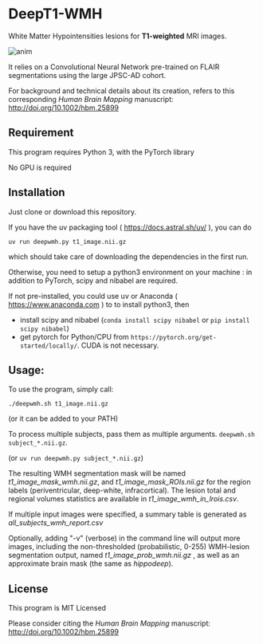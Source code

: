 # DeepT1-WMH
White Matter Hypointensities lesions for **T1-weighted** MRI images.


![anim](https://user-images.githubusercontent.com/590921/132649902-59f1007c-a24e-412e-8103-78187ac56c41.gif)

It relies on a Convolutional Neural Network pre-trained on FLAIR segmentations using the large JPSC-AD cohort.

For background and technical details about its creation, refers to this corresponding _Human Brain Mapping_ manuscript: http://doi.org/10.1002/hbm.25899

## Requirement

This program requires Python 3, with the PyTorch library

No GPU is required

## Installation

Just clone or download this repository.

If you have the uv packaging tool ( https://docs.astral.sh/uv/ ), you can do 

`uv run deepwmh.py t1_image.nii.gz`

which should take care of downloading the dependencies in the first run. 

Otherwise, you need to setup a python3 environment on your machine : in addition to PyTorch, scipy and nibabel are required.

If not pre-installed, you could use uv or Anaconda ( https://www.anaconda.com ) to to install python3, then
* install scipy and nibabel (`conda install scipy nibabel` or `pip install scipy nibabel`)
* get pytorch for Python/CPU from `https://pytorch.org/get-started/locally/`. CUDA is not necessary.


## Usage:
To use the program, simply call:

`./deepwmh.sh t1_image.nii.gz`

(or it can be added to your PATH)

To process multiple subjects, pass them as multiple arguments.
`deepwmh.sh subject_*.nii.gz`.

(or `uv run deepwmh.py subject_*.nii.gz`)


The resulting WMH segmentation mask will be named _t1_image_mask_wmh.nii.gz_, and _t1_image_mask_ROIs.nii.gz_ for the region labels (periventricular, deep-white, infracortical). The lesion total and regional volumes statistics are available in _t1_image_wmh_in_lrois.csv_. 

If multiple input images were specified, a summary table is generated as _all_subjects_wmh_report.csv_

Optionally, adding "-v" (verbose) in the command line will output more images, including the non-thresholded (probabilistic, 0-255) WMH-lesion segmentation output, named _t1_image_prob_wmh.nii.gz_ , as well as an approximate brain mask (the same as _hippodeep_).

## License
This program is MIT Licensed

Please consider citing the _Human Brain Mapping_ manuscript: http://doi.org/10.1002/hbm.25899

